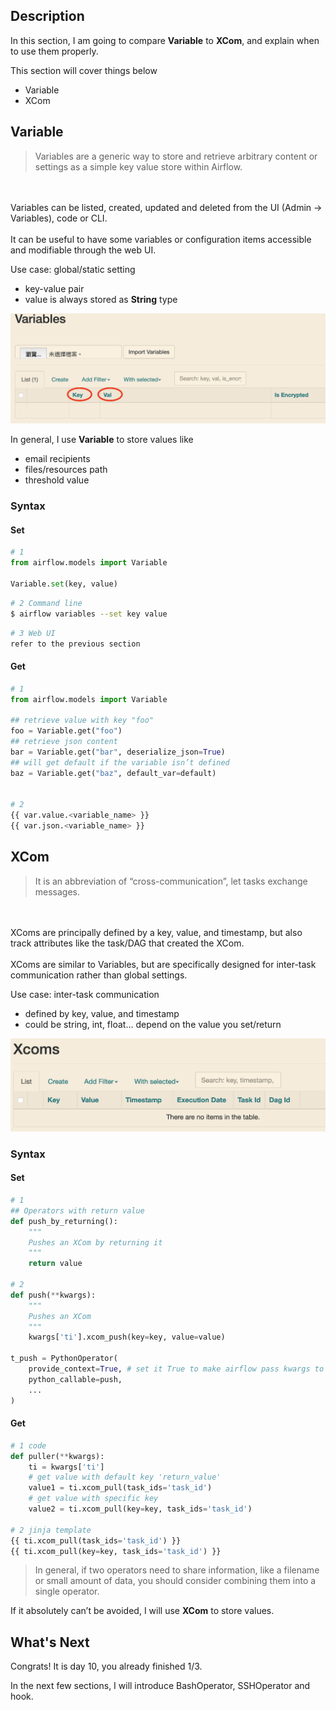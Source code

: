 Description
------------
In this section, I am going to compare **Variable** to **XCom**, and explain when to use them properly.

This section will cover things below
- Variable
- XCom


Variable
------------
> Variables are a generic way to store and retrieve arbitrary content or settings as a simple key value store within Airflow.
<br>
<br>
Variables can be listed, created, updated and deleted from the UI (Admin -> Variables), code or CLI.
<br>
<br>
It can be useful to have some variables or configuration items accessible and modifiable through the web UI.

Use case: global/static setting

- key-value pair
- value is always stored as **String** type

![img](imgs/var.png)


In general, I use **Variable** to store values like
- email recipients
- files/resources path
- threshold value

### Syntax

#### Set
```python
# 1
from airflow.models import Variable

Variable.set(key, value)
```

```bash
# 2 Command line
$ airflow variables --set key value
```

```bash
# 3 Web UI
refer to the previous section
```



#### Get
```python
# 1
from airflow.models import Variable

## retrieve value with key "foo"
foo = Variable.get("foo")
## retrieve json content
bar = Variable.get("bar", deserialize_json=True)
## will get default if the variable isn’t defined
baz = Variable.get("baz", default_var=default)


# 2
{{ var.value.<variable_name> }}
{{ var.json.<variable_name> }}
```

XCom
------------
>It is an abbreviation of “cross-communication”, let tasks exchange messages.
<br>
<br>
XComs are principally defined by a key, value, and timestamp, but also track attributes like the task/DAG that created the XCom.
<br>
<br>
XComs are similar to Variables, but are specifically designed for inter-task communication rather than global settings.

Use case: inter-task communication

- defined by key, value, and timestamp
- could be string, int, float... depend on the value you set/return

![img](imgs/xcom.png)


### Syntax

#### Set
```python
# 1
## Operators with return value
def push_by_returning():
    """
    Pushes an XCom by returning it
    """
    return value

# 2
def push(**kwargs):
    """
    Pushes an XCom
    """
    kwargs['ti'].xcom_push(key=key, value=value)

t_push = PythonOperator(
    provide_context=True, # set it True to make airflow pass kwargs to your python function
    python_callable=push,
    ...
)
```

#### Get
```python
# 1 code
def puller(**kwargs):
    ti = kwargs['ti']
    # get value with default key 'return_value'
    value1 = ti.xcom_pull(task_ids='task_id')
    # get value with specific key
    value2 = ti.xcom_pull(key=key, task_ids='task_id')

# 2 jinja template
{{ ti.xcom_pull(task_ids='task_id') }}
{{ ti.xcom_pull(key=key, task_ids='task_id') }}

```

>In general, if two operators need to share information, like a filename or small amount of data, you should consider combining them into a single operator.

If it absolutely can’t be avoided, I will use **XCom** to store values.


What's Next
------------
Congrats! It is day 10, you already finished 1/3.

In the next few sections, I will introduce BashOperator, SSHOperator and hook.
